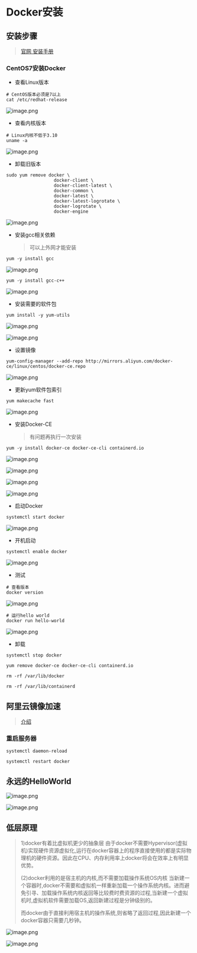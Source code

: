 # Docker安装

## 安装步骤

> [官网 安装手册](https://docs.docker.com/engine/install/centos/)

### CentOS7安装Docker

* 查看Linux版本

```
# CentOS版本必须是7以上
cat /etc/redhat-release
```

![image.png](./assets/image.png)

* 查看内核版本

```
# Linux内核不低于3.10
uname -a
```

![image.png](./assets/1714957564920-image.png)

* 卸载旧版本

```shell
sudo yum remove docker \
                  docker-client \
                  docker-client-latest \
                  docker-common \
                  docker-latest \
                  docker-latest-logrotate \
                  docker-logrotate \
                  docker-engine
```

![image.png](./assets/1714957624205-image.png)

* 安装gcc相关依赖
  > 可以上外网才能安装
  >

```shell
yum -y install gcc
```

![image.png](./assets/1714957761145-image.png)

```shell
yum -y install gcc-c++
```

![image.png](./assets/1714957788475-image.png)

* 安装需要的软件包

```shell
yum install -y yum-utils
```

![image.png](./assets/1714957920109-image.png)

![image.png](./assets/1714957947731-image.png)

* 设置镜像

```shell
yum-config-manager --add-repo http://mirrors.aliyun.com/docker-ce/linux/centos/docker-ce.repo
```

![image.png](./assets/1714958072073-image.png)

* 更新yum软件包索引

```shell
yum makecache fast
```

![image.png](./assets/1714958364356-image.png)

* 安装Docker-CE
  > 有问题再执行一次安装
  >

```shell
yum -y install docker-ce docker-ce-cli containerd.io
```

![image.png](./assets/1714958670798-image.png)

![image.png](./assets/1714958688253-image.png)

![image.png](./assets/1714958626825-image.png)

![image.png](./assets/1714959060195-image.png)

* 启动Docker

```shell
systemctl start docker
```

![image.png](./assets/1714959115175-image.png)

* 开机启动

```shell
systemctl enable docker
```

![image.png](./assets/1714959366393-image.png)

* 测试

```shell
# 查看版本
docker version
```

![image.png](./assets/1714959139844-image.png)

```shell
# 运行hello world
docker run hello-world
```

![image.png](./assets/1714959445274-image.png)

* 卸载

```shell
systemctl stop docker 

yum remove docker-ce docker-ce-cli containerd.io

rm -rf /var/lib/docker

rm -rf /var/lib/containerd
```

## 阿里云镜像加速

> [介绍](https://promotion.aliyun.com/ntms/act/kubernetes.html)

### 重启服务器

```shell
systemctl daemon-reload

systemctl restart docker
```

## 永远的HelloWorld

![image.png](./assets/1714959445274-image.png)

![image.png](./assets/1714959683444-image.png)

## 低层原理

> 1)docker有着比虚拟机更少的抽象层
> 由于docker不需要Hypervisor(虚拟机)实现硬件资源虚拟化,运行在docker容器上的程序直接使用的都是实际物理机的硬件资源。因此在CPU、内存利用率上docker将会在效率上有明显优势。
>
> (2)docker利用的是宿主机的内核,而不需要加载操作系统OS内核
> 当新建一个容器时,docker不需要和虚拟机一样重新加载一个操作系统内核。进而避免引寻、加载操作系统内核返回等比较费时费资源的过程,当新建一个虚拟机时,虚拟机软件需要加载OS,返回新建过程是分钟级别的。
>
> 而docker由于直接利用宿主机的操作系统,则省略了返回过程,因此新建一个docker容器只需要几秒钟。

![image.png](./assets/1714959628516-image.png)

![image.png](./assets/1714959655173-image.png)

